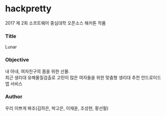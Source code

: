 # hackpretty
2017 제 2회 소프트웨어 중심대학 오픈소스 해커톤 작품

### Title
Lunar

### Objective
내 아내, 여자친구의 몸을 위한 선물.<br>
최근 생리대 유해물질검출로 고민이 많은 여자들을 위한 맞춤형 생리대 추천 안드로이드 앱 서비스

### Author
우리 이쁘게 봐조(김하은, 박고은, 이채윤, 조성현, 황선필)
